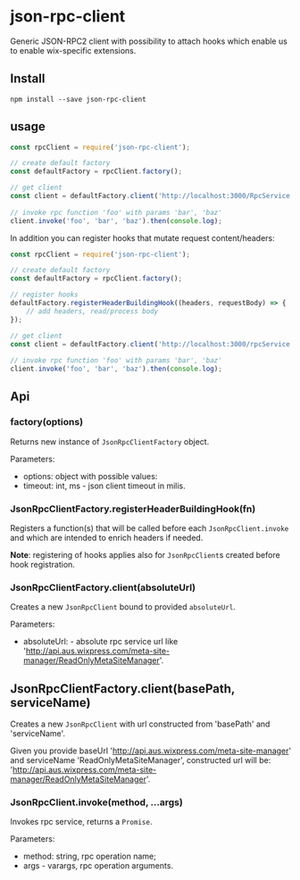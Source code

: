 # json-rpc-client

Generic JSON-RPC2 client with possibility to attach hooks which enable us to enable wix-specific extensions.

## Install

```
npm install --save json-rpc-client 
```

## usage

```js
const rpcClient = require('json-rpc-client');

// create default factory
const defaultFactory = rpcClient.factory();

// get client
const client = defaultFactory.client('http://localhost:3000/RpcService');
    
// invoke rpc function 'foo' with params 'bar', 'baz'
client.invoke('foo', 'bar', 'baz').then(console.log);
```

In addition you can register hooks that mutate request content/headers:

```js
const rpcClient = require('json-rpc-client');

// create default factory
const defaultFactory = rpcClient.factory();

// register hooks
defaultFactory.registerHeaderBuildingHook((headers, requestBody) => {
    // add headers, read/process body
});

// get client
const client = defaultFactory.client('http://localhost:3000/rpcService');
    
// invoke rpc function 'foo' with params 'bar', 'baz'
client.invoke('foo', 'bar', 'baz').then(console.log);
```

## Api

### factory(options)
Returns new instance of `JsonRpcClientFactory` object.

Parameters:
 - options: object with possible values:
  - timeout: int, ms - json client timeout in milis.

### JsonRpcClientFactory.registerHeaderBuildingHook(fn)
Registers a function(s) that will be called before each `JsonRpcClient.invoke` and which are intended to enrich headers if needed.

**Note**: registering of hooks applies also for `JsonRpcClient`s created before hook registration.

### JsonRpcClientFactory.client(absoluteUrl)
Creates a new `JsonRpcClient` bound to provided `absoluteUrl`.

Parameters:
 - absoluteUrl: - absolute rpc service url like 'http://api.aus.wixpress.com/meta-site-manager/ReadOnlyMetaSiteManager'.

## JsonRpcClientFactory.client(basePath, serviceName)
Creates a new `JsonRpcClient` with url constructed from 'basePath' and 'serviceName'.

Given you provide baseUrl 'http://api.aus.wixpress.com/meta-site-manager' and serviceName 'ReadOnlyMetaSiteManager', constructed url will be: 'http://api.aus.wixpress.com/meta-site-manager/ReadOnlyMetaSiteManager'.
 
### JsonRpcClient.invoke(method, ...args)
Invokes rpc service, returns a `Promise`.

Parameters:
 - method: string, rpc operation name;
 - args - varargs, rpc operation arguments.
